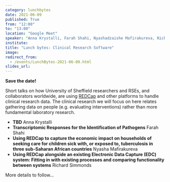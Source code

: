 ```yaml
---
category: lunchbytes
date: 2021-06-09
published: True
from: "12:00"
to: "13:00"
location: "Google Meet"
speaker: "Anna Krystalli, Farah Shahi, Nyashadzaishe Mafirakureva, Richard Simmonds"
institute:
title: "Lunch bytes: Clinical Research Software"
image:
redirect_from:
  - /events/LunchBytes-2021-06-09.html
slides_url:
---
```


**Save the date!**

Short talks on how University of Sheffield researchers and RSEs, and collaborators worldwide, are using [REDCap](https://www.project-redcap.org/) and other platforms to handle clinical research data. The clinical research we will focus on here relates gathering data on people (e.g. evaluating interventions) rather than more fundamental laboratory research.

- **TBD**  Anna Krystalli
- **Transcriptomic Responses for the Identification of Pathogens** Farah Shahi 
- **Using REDCap to capture the economic impact on households of seeking care for children sick with, or exposed to, tuberculosis in three sub-Saharan African countries** Nyasha Mafirakureva
- **Using REDCap alongside an existing Electronic Data Capture (EDC) system: Fitting in with existing processes and comparing functionality between systems** Richard Simmonds


More details to follow...